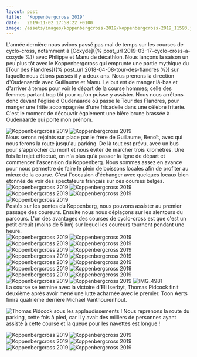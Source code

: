 ```yaml
---
layout: post
title:  "Koppenbergcross 2019"
date:   2019-11-02 17:58:22 +0100
image: /assets/images/koppenbergcross-2019/koppenbergcross-2019_11593.jpg
---
```

L'année dernière nous avions passé pas mal de temps sur les courses de cyclo-cross, notamment à [Coxyde]({% post_url 2019-03-17-cyclo-cross-a-coxyde %}) avec Philippe et Manu de décathlon.
Nous lançons la saison un peu plus tôt avec le Koppenbergcross qui emprunte une partie mythique du [Tour des Flandres]({% post_url 2018-04-08-tour-des-flandres %}) sur laquelle nous étions passés il y a deux ans.
Nous prenons la direction d'Oudenaarde avec Guillaume et Manu. Le but est de manger là-bas et d'arriver à temps pour voir le départ de la course hommes; celle des femmes partant trop tôt pour qu'on puisse y assister.
Nous nous arrêtons donc devant l'église d'Oudenaarde où passe le Tour des Flandres, pour manger une fritte accompagnée d'une fricadelle dans une célèbre friterie. C'est le moment de découvrir également une bière brune brassée à Oudenaarde qui porte mon prénom.
<div class="gallery-box">
  <div class="gallery">
<img src="/assets/images/koppenbergcross-2019/koppenbergcross-2019_11578.jpg" title="Santé !" alt="Koppenbergcross 2019" >
<img src="/assets/images/koppenbergcross-2019/koppenbergcross-2019_11579.jpg" title="Une légère brune " alt="Koppenbergcross 2019" >
</div>
</div>
Nous serons rejoints sur place par le frère de Guillaume, Benoît, avec qui nous ferons la route jusqu'au parking. De là tout est prévu, avec un bus pour s'approcher du mont et nous éviter de marcher trois kilomètres.
Une fois le trajet effectué, on n'a plus qu'à passer la ligne de départ et commencer l'ascension du Koppenberg.
Nous sommes assez en avance pour nous permettre de faire le plein de boissons locales afin de profiter au mieux de la course. C'est l'occasion d'échanger avec quelques locaux bien étonnés de voir des spectateurs français sur ces courses belges.
<div class="gallery-box">
  <div class="gallery">
<img src="/assets/images/koppenbergcross-2019/koppenbergcross-2019_11581.jpg" title="Prêt " alt="Koppenbergcross 2019" >
<img src="/assets/images/koppenbergcross-2019/koppenbergcross-2019_11582.jpg" title="En avant ! " alt="Koppenbergcross 2019" >
<img src="/assets/images/koppenbergcross-2019/koppenbergcross-2019_11583.jpg" title="Ligne de départ" alt="Koppenbergcross 2019" >
<img src="/assets/images/koppenbergcross-2019/koppenbergcross-2019_11584.jpg" title="Début du Koppenbergcross" alt="Koppenbergcross 2019" >
<img src="/assets/images/koppenbergcross-2019/koppenbergcross-2019_11585.jpg" title="Une bonne tête de pervers" alt="Koppenbergcross 2019" >
</div>
</div>
Postés sur les pentes du Koppenberg, nous pouvons assister au premier passage des coureurs.
Ensuite nous nous déplaçons sur les alentours du parcours. L'un des avantages des courses de cyclo-cross est que c'est un petit circuit (moins de 5 km) sur lequel les coureurs tournent pendant une heure.
<div class="gallery-box">
  <div class="gallery">
<img src="/assets/images/koppenbergcross-2019/koppenbergcross-2019_11614.jpg" title="Départ avec Eli Iserbyt déjà en tête" alt="Koppenbergcross 2019" >
<img src="/assets/images/koppenbergcross-2019/koppenbergcross-2019_11615.jpg" title="Thomas Pidcock n'est pas loin !" alt="Koppenbergcross 2019" >
<img src="/assets/images/koppenbergcross-2019/koppenbergcross-2019_11616.jpg" title="Thomas Pidcock" alt="Koppenbergcross 2019" >
<img src="/assets/images/koppenbergcross-2019/koppenbergcross-2019_11617.jpg" title="Thomas Pidcock" alt="Koppenbergcross 2019" >
<img src="/assets/images/koppenbergcross-2019/koppenbergcross-2019_11618.jpg" title="Le duel de la journée" alt="Koppenbergcross 2019" >
<img src="/assets/images/koppenbergcross-2019/koppenbergcross-2019_11619.jpg" title="Thomas Pidcock" alt="Koppenbergcross 2019" >
<img src="/assets/images/koppenbergcross-2019/koppenbergcross-2019_11620.jpg" title="Toon Aerts dans le Koppenberg" alt="Koppenbergcross 2019" >
<img src="/assets/images/koppenbergcross-2019/koppenbergcross-2019_11621.jpg" title="Thomas Pidcock" alt="Koppenbergcross 2019" >
<img src="/assets/images/koppenbergcross-2019/koppenbergcross-2019_11622.jpg" title="Tyler Cloutier" alt="Koppenbergcross 2019" >
<img src="/assets/images/koppenbergcross-2019/koppenbergcross-2019_11623.jpg" title="Jelle De Bock" alt="Koppenbergcross 2019" >
<img src="/assets/images/koppenbergcross-2019/koppenbergcross-2019_11624.jpg" title="Eli Iserbyt" alt="Koppenbergcross 2019" >
<img src="/assets/images/koppenbergcross-2019/koppenbergcross-2019_11625.jpg" title="Thomas Pidcock" alt="Koppenbergcross 2019" >
<img src="/assets/images/koppenbergcross-2019/koppenbergcross-2019_11626.jpg" title="Michael Vanthourenhout" alt="Koppenbergcross 2019" >
<img src="/assets/images/koppenbergcross-2019/koppenbergcross-2019_11627.jpg" title="Thomas Pidcock avec son Crux" alt="Koppenbergcross 2019" >
<img src="/assets/images/koppenbergcross-2019/koppenbergcross-2019_11628.jpg" title="Toon Aerts" alt="Koppenbergcross 2019" >
<img src="/assets/images/koppenbergcross-2019/koppenbergcross-2019_11629.jpg" title="Thomas Pidcock" alt="Koppenbergcross 2019" >
<img src="/assets/images/koppenbergcross-2019/koppenbergcross-2019_11630.jpg" title="Thomas Pidcock sous les applaudissements !" alt="IMG_4981" >
</div>
</div>
La course se termine avec la victoire d'Eli Iserbyt, Thomas Pidcock finit deuxième après avoir mené une lutte acharnée avec le premier. Toon Aerts finira quatrième derrière Michael Vanthourenhout.

![Thomas Pidcock sous les applaudissements !](/assets/images/koppenbergcross-2019/11630.jpg)
Nous reprenons la route du parking, cette fois à pied, car il y avait des milliers de personnes ayant assisté à cette course et la queue pour les navettes est longue !
<div class="gallery-box">
  <div class="gallery">
<img src="/assets/images/koppenbergcross-2019/koppenbergcross-2019_11588.jpg" title="Sous un temps flamand" alt="Koppenbergcross 2019" >
<img src="/assets/images/koppenbergcross-2019/koppenbergcross-2019_11589.jpg" title="Une dernière !" alt="Koppenbergcross 2019" >
<img src="/assets/images/koppenbergcross-2019/koppenbergcross-2019_11591.jpg" title="Les frères franco-belges" alt="Koppenbergcross 2019" >
<img src="/assets/images/koppenbergcross-2019/koppenbergcross-2019_11592.jpg" title="Deux générations, une même passion" alt="Koppenbergcross 2019" >
<img src="/assets/images/koppenbergcross-2019/koppenbergcross-2019_11593.jpg" title="Venus de bien loin ! " alt="Koppenbergcross 2019" >
<img src="/assets/images/koppenbergcross-2019/koppenbergcross-2019_11595.jpg" title="" alt="Koppenbergcross 2019" >
</div>
</div>